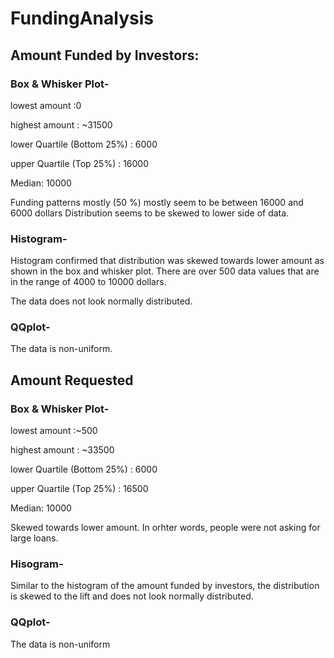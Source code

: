 # FundingAnalysis

## Amount Funded by Investors:

### Box & Whisker Plot- 

lowest amount :0 

highest amount : ~31500

lower Quartile (Bottom 25%) : 6000

upper Quartile (Top 25%) : 16000

Median: 10000

Funding patterns mostly (50 %) mostly seem to be between 16000 and 6000 dollars
Distribution seems to be skewed to lower side of data.

### Histogram- 

Histogram confirmed that distribution was skewed towards lower amount as shown in the box and whisker plot. There are over 500 data values that are in the range of 4000 to 10000 dollars.

The data does not look normally distributed.

### QQplot-

The data is non-uniform.

## Amount Requested

### Box & Whisker Plot- 
lowest amount :~500

highest amount : ~33500

lower Quartile (Bottom 25%) : 6000

upper Quartile (Top 25%) : 16500

Median: 10000

Skewed towards lower amount. In orhter words, people were not asking for large loans.

### Hisogram- 

Similar to the histogram of the amount funded by investors, the distribution is skewed to the lift and does not look normally distributed.


### QQplot-
The data is non-uniform 

